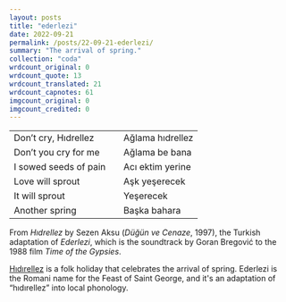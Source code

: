 ```yaml
---
layout: posts
title: "ederlezi"
date: 2022-09-21
permalink: /posts/22-09-21-ederlezi/
summary: "The arrival of spring."
collection: "coda"
wrdcount_original: 0
wrdcount_quote: 13
wrdcount_translated: 21
wrdcount_capnotes: 61
imgcount_original: 0
imgcount_credited: 0
---
```

| | | |
|-|-|-|
|<span class="text-body-quote">Don’t cry, Hıdrellez</span>| |<span class="text-body-qtdark">Ağlama hıdrellez</span>|
|<span class="text-body-quote">Don’t you cry for me</span>| |<span class="text-body-qtdark">Ağlama be bana</span>|
|<span class="text-body-quote">I sowed seeds of pain</span>| |<span class="text-body-qtdark">Acı ektim yerine</span>|
|<span class="text-body-quote">Love will sprout</span>| |<span class="text-body-qtdark">Aşk yeşerecek</span>|
|<span class="text-body-quote">It will sprout</span>| |<span class="text-body-qtdark">Yeşerecek</span>|
|<span class="text-body-quote">Another spring</span>| |<span class="text-body-qtdark">Başka bahara</span>|

<span class="text-body-credit">From *Hıdrellez* by Sezen Aksu (*Düğün ve Cenaze*, 1997), the Turkish adaptation of *Ederlezi*, which is the soundtrack by Goran Bregović to the 1988 film *Time of the Gypsies*.</span>

<span class="text-body-credit">[Hıdırellez](https://en.wikipedia.org/wiki/H%C4%B1d%C4%B1rellez) is a folk holiday that celebrates the arrival of spring. Ederlezi is the Romani name for the Feast of Saint George, and it's an adaptation of “hıdırellez” into local phonology.</span>

